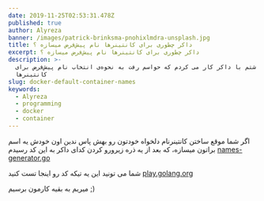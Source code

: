 ```yaml
---
date: 2019-11-25T02:53:31.478Z
published: true
author: Alyreza
banner: /images/patrick-brinksma-pnohixlmdra-unsplash.jpg
title: داکر چطوری برای کانتینرها نام پیش‌فرض میسازه ؟
excerpt: داکر چطوری برای کانتینرها نام پیش‌فرض میسازه ؟
description: >-
  امروز داشتم با داکر کار می کردم که حواسم رفت به نحوه‌ی انتخاب نام پیش‌فرض برای
  کانتینرها
slug: docker-default-container-names
keywords:
  - Alyreza
  - programming
  - docker
  - container
---
```

اگر شما موقع ساختن کانتینرنام دلخواه خودتون رو بهش پاس ندین اون خودش یه اسم براتون میسازه، که بعد از یه ذره زیرورو کردن کدای داکر به این کد رسیدم [names-generator.go](https://github.com/moby/moby/blob/8840071c26093d0589edb659b329e82892e496c2/pkg/namesgenerator/names-generator.go#L1-L846) 

شما می تونید این یه تیکه کد رو اینجا تست کنید [play.golang.org](https://play.golang.org/p/BSIco1gtxQ4)

میریم به بقیه کارمون برسیم ;)
